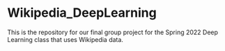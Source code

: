 # Wikipedia_DeepLearning
This is the repository for our final group project for the Spring 2022 Deep Learning class that uses Wikipedia data. 
